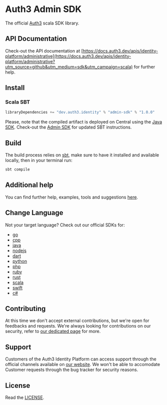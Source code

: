 # Auth3 Admin SDK

The official [Auth3](https://auth3.dev/?utm_source=github&utm_medium=sdk&utm_campaign=scala) scala SDK library.

## API Documentation

Check-out the API documentation at [https://docs.auth3.dev/apis/identity-platform/administrative](https://docs.auth3.dev/apis/identity-platform/administrative?utm_source=github&utm_medium=sdk&utm_campaign=scala) for further help.

## Install

### Scala SBT

```python
libraryDependencies += "dev.auth3.identity" % "admin-sdk" % "1.0.0"
```

Please, note that the compiled artifact is deployed on Central using the [Java SDK](https://github.com/auth3-dev/java-sdk). Check-out the [Admin SDK](https://github.com/auth3-dev/java-sdk/tree/main/admin-sdk#scala-sbt) for updated SBT instructions.

## Build

The build process relies on [sbt](https://www.scala-sbt.org), make sure to have it installed and available locally, then in your terminal run:

```bash
sbt compile
```

## Additional help

You can find further help, examples, tools and suggestions [here](https://scalapb.github.io/docs/grpc/).

## Change Language

Not your target language? Check out our official SDKs for: 

  * [go](https://github.com/auth3-dev/go-sdk)
  * [cpp](https://github.com/auth3-dev/cpp-sdk)
  * [java](https://github.com/auth3-dev/java-sdk)
  * [nodejs](https://github.com/auth3-dev/nodejs-sdk)
  * [dart](https://github.com/auth3-dev/dart-sdk)
  * [python](https://github.com/auth3-dev/python-sdk)
  * [php](https://github.com/auth3-dev/php-sdk)
  * [ruby](https://github.com/auth3-dev/ruby-sdk)
  * [rust](https://github.com/auth3-dev/rust-sdk)
  * [scala](https://github.com/auth3-dev/scala-sdk)
  * [swift](https://github.com/auth3-dev/swift-sdk)
  * [c#](https://github.com/auth3-dev/csharp-sdk)

## Contributing

At this time we don't accept external contributions, but we're open for feedbacks and requests. We're always looking for contributions on our security, refer to [our dedicated page](https://auth3.dev/bounty-program?utm_source=github&utm_medium=sdk&utm_campaign=scala) for more.

## Support

Customers of the Auth3 Identity Platform can access support through the official channels available on [our website](https://auth3.dev/?utm_source=github&utm_medium=sdk&utm_campaign=scala). We won't be able to accomodate Customer requests through the bug tracker for security reasons. 

## License

Read the [LICENSE](https://github.com/auth3-dev/scala-sdk/blob/main/LICENSE).

